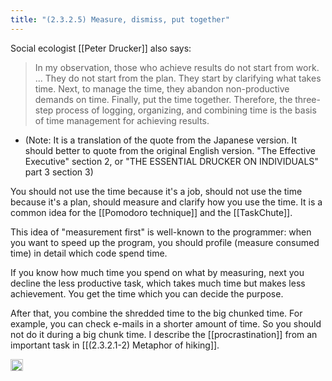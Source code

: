 ```yaml
---
title: "(2.3.2.5) Measure, dismiss, put together"
---
```


Social ecologist [[Peter Drucker]] also says:

> In my observation, those who achieve results do not start from work. ... They do not start from the plan. They start by clarifying what takes time. Next, to manage the time, they abandon non-productive demands on time. Finally, put the time together. Therefore, the three-step process of logging, organizing, and combining time is the basis of time management for achieving results.

- (Note: It is a translation of the quote from the Japanese version. It should better to quote from the original English version. "The Effective Executive" section 2, or "THE ESSENTIAL DRUCKER ON INDIVIDUALS" part 3 section 3)

You should not use the time because it's a job, should not use the time because it's a plan, should measure and clarify how you use the time. It is a common idea for the [[Pomodoro technique]] and the [[TaskChute]].

This idea of ​​"measurement first" is well-known to the programmer: when you want to speed up the program, you should profile (measure consumed time) in detail which code spend time.

If you know how much time you spend on what by measuring, next you decline the less productive task, which takes much time but makes less achievement. You get the time which you can decide the purpose.

After that, you combine the shredded time to the big chunked time. For example, you can check e-mails in a shorter amount of time. So you should not do it during a big chunk time. I describe the [[procrastination]] from an important task in [[(2.3.2.1-2) Metaphor of hiking]].

<img src='https://scrapbox.io/api/pages/nishio-en/en/icon' alt='en.icon' height="19.5"/>